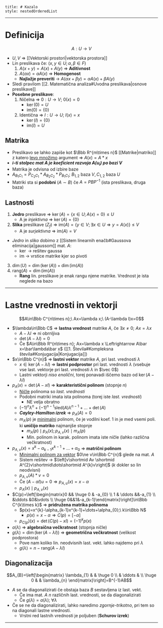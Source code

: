 ```table-of-contents
title: # Kazalo
style: nestedOrderedList
```
---
# Definicija
$$A: U\to V$$
- $U, V$ => [[Vektorski prostori|vektorska prostora]]
- Lin preslikava če: $(x,y\in U; \alpha,\beta\in F)$
	1. $A(x+y)=A(x)+A(y)$ => **Aditivnost**
	2. $A(\alpha x)=\alpha A(x)$ => **Homogenost**
	- **Najlažje preveriti** -> $A(\alpha x+\beta y)=\alpha A(x)+\beta A(y)$
- Sledi pravilom [[2. Matematična analiza#Uvodna preslikava|osnove preslikave]]
- **Posebne preslikave**:
	1. Ničelna => $0:U\to V;\ 0(x)=0$
		- $\ker(0)=U$
		- $\text{im}(0)=\{0\}$
	2. Identična => $I:U\to U;\ I(x)=x$
		- $\ker(I)=\{0\}$
		- $\text{im}(I)=U$
## Matrika
- Preslikavo se lahko zapiše kot $\Bbb R^{m\times n}$ [[Matrike|matriko]] z katero <u>levo množimo</u> argument => $A(x)=A*x$
- ***i-ti stolpec mat $A$ je koeficient razvoja $A(u_{i})$ po bazi $V$***
- Matrika je odvisna od izbire baze
- $A_{B_{1}C_{1}}=P_{C_{2}C_{1}}*A_{B_{2}C_{2}}*P_{B_{1}C_{1}};\ B_{1,2}\ \text{baza}\ V, C_{1,2}\ \text{baza}\ U$
- Matriki sta si **podobni** ($A\sim B$) če $A=PBP^{-1}$ (ista preslikava, druga baza)
## Lastnosti
1. **Jedro** preslikave => $\ker(A) = \{x\in U;A(x)=0\} \le U$ 
	- A je *injektivna* => $\ker(A)=\{0\}$
2. **Slika** preslikave ($Z_{f}$) => $\text{im}(A)=\{y\in V; \exists x\in U \Rightarrow y=A(x)\}\le V$
	- A je *surjektivna* => $\text{im}(A)=V$
- *Jedro* in *sliko* dobimo z [[Sistem linearnih enačb#Gaussova eliminacija|gaussom]] mat. $A$:
	- $\ker$ -> rešitev gaussa
	- $\text{im}$ -> vrstice matrike kjer so pivoti
3. $\dim(U)=\dim(\ker(A))+\dim(\text{im}(A))$
4. $\text{rang}(A)=\dim(\text{im}(A))$ 
	- **Rang** lin. preslikave je enak rangu njene matrike. Vrednost je ista neglede na bazo
---
# Lastne vrednosti in vektorji
$$A\in\Bbb C^{n\times n};\ Ax=\lambda x;\ (A-\lambda I)x=0$$
- $\lambda\in\Bbb C$ => **lastna vrednost** matrike $A$, če $\exists x\ne0;\ Ax=\lambda x$
	- $A-\lambda I$ => ni obrnljiva
	- $\det(A-\lambda I)=0$
	- Če $A\in\Bbb R^{n\times n}; Ax=\lambda x \Leftrightarrow A\bar x=\bar\lambda\bar x$ ([[1. Števila#Kompleksna števila#Konjugacija|Konjugacija]])
- $x\in\Bbb C^{n}$ => **lastni vektor** matrike $A$, pri last. vrednosti $\lambda$
	- $x\in\ker(A-\lambda I)$ => **lastni podprostor** pri last. vrednosti $\lambda$ (vsebuje vse last. vektorje pri last. vrednosti $\lambda$ in $\vec 0$)
	- Lastni vektorji *niso enolični*, torej ponavadi iščemo bazo od $\ker(A-\lambda I)$
- $p_{A}(x)=\det(A-xI)$ => **karakteristični polinom** (stopnje $n$)
	- <u>Ničle</u> polinoma so *last. vrednosti*
	- Podobni matriki imata ista polinoma (torej iste *last. vrednosti*)
		- NE velja obratno
	- $(-1)^{n}\lambda^{n}+(-1)^{n-1}\text{sled}(A)\lambda^{n-1}+\dots+\det(A)$
	- ***Cayley-Hamilton izrek*** => $p_{A}(A)=0$
	- $m_{A}(p)$ je <u>minimalni</u> polinom, če je vodilni koef. $1$ in je med vsemi poli. ki **uničijo matriko** najmanjše stopnje
		- $m_{A}(p)\mid p_{A}(x);p_{A,v}(x)\mid m_{A}(p)$
		- Min. polinom in karak. polinom imata iste ničle (lahko različna večkratnost)
- $p_{A,v}(x)=x^{k}-\alpha_{k-1}x^{k-1}+\dots+\alpha_{0}$ => **matrični polinom**
	- <u>Minimalni polinom za vektor</u> $0\ne v\in\Bbb C^{n}$ glede na mat. $A$
	- Sistem rešitev -> $\left[v\shortmid Av \shortmid A^{2}v\shortmid\dots\shortmid A^{k}v\right]$ ($k$ dokler so lin neodvisni)
	- $p_{A,v}(A)*v=0$
	- Če $(A-\alpha I)u=0\Rightarrow p_{A,u}(x)=x-\alpha$
	- $p_{A}(x)\mid p_{A,v}(x)$
- $C(p)=\left[\begin{matrix}0 && \huge 0 & -a_{0} \\ 1 & \ddots &&-a_{1} \\ &\ddots &0&\vdots \\ \huge 0&&1&-a_{k-1}\end{matrix}\right]\in\Bbb C^{k\times k}$ => **pridružena matrika polinoma**
	- $p(x)=x^{k}-\alpha_{k-1}x^{k-1}+\dots+\alpha_{0};\ k\in\Bbb N$
		- $p(x)=x-\alpha\Rightarrow C(p)=[-\alpha]$
	- $p_{C(p})(x)=\det(C(p)-xI)=(-1)^{k}p(x)$
- $a(\lambda)$ => **algebraična večkratnost** (stopnja ničle)
- $g(\lambda)=\dim(\ker(A-\lambda I))$ => **geometrična večkratnost** (velikost podprostora)
	- Pove nam koliko lin. neodvisnih last. vekt. lahko najdemo pri $\lambda$
	- $g(\lambda)=n-\text{rang}(A-\lambda I)$
## Diagonalizacija
$$A_{B}=\left[\begin{matrix} \lambda_{1} & & \huge 0 \\ & \ddots &  \\ \huge 0 & & \lambda_{n} \end{matrix}\right]=B^{-1}AB$$
- $A$ se da diagonalizirati če obstaja baza $B$ sestavljena iz last. vekt.
	- Če ima mat. $A$ $n$ različnih last. vrednosti, se da diagonalizirati
	- Če $g(\lambda)=a(\lambda);\ \forall\lambda$
- Če se ne da diagonalizirati, lahko naredimo *zgornje-trikotno*, pri tem so na diagonali lastne vrednosti.
	- Vrstni red lastnih vrednosti je poljuben (**Schurov izrek**)
---